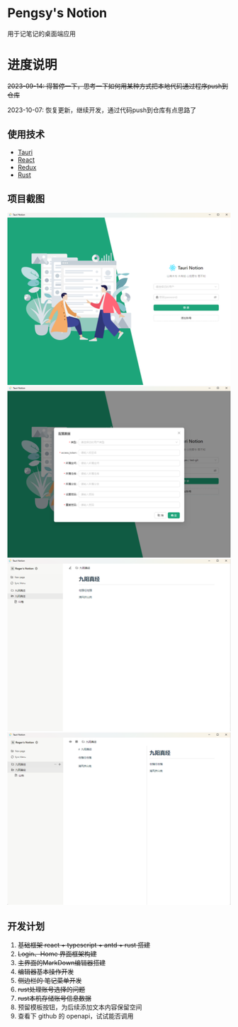 # Pengsy's Notion

用于记笔记的桌面端应用

# 进度说明

~~2023-09-14: 得暂停一下，思考一下如何用某种方式把本地代码通过程序push到仓库~~


2023-10-07: 恢复更新，继续开发，通过代码push到仓库有点思路了

## 使用技术

- [Tauri](https://tauri.app/zh-cn/)
- [React](https://react.dev/)
- [Redux](https://www.redux.org.cn/)
- [Rust](https://www.rust-lang.org/)

## 项目截图

![项目登录](./docs/1.png) ![添加账号](./docs/2.png)
![查看文档](./docs/3.png) ![编辑文档](./docs/4.png)

## 开发计划
1. ~~基础框架 react + typescript + antd + rust 搭建~~
2. ~~Login、Home 界面框架构建~~
3. ~~主界面的MarkDown编辑器搭建~~
4. ~~编辑器基本操作开发~~
5. ~~侧边栏的 笔记菜单开发~~
6. ~~rust处理账号选择的问题~~
7. ~~rust本机存储账号信息数据~~
8. 预留模板按钮，为后续添加文本内容保留空间
9. 查看下 github 的 openapi，试试能否调用